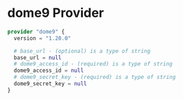 # dome9 Provider

[embedmd]:# (dome9.tf)
```tf
provider "dome9" {
  version = "1.20.0"

  # base_url - (optional) is a type of string
  base_url = null
  # dome9_access_id - (required) is a type of string
  dome9_access_id = null
  # dome9_secret_key - (required) is a type of string
  dome9_secret_key = null
}
```
